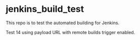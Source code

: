 # jenkins_build_test

This repo is to test the automated building for Jenkins.

Test 14 using payload URL with remote builds trigger enabled.
